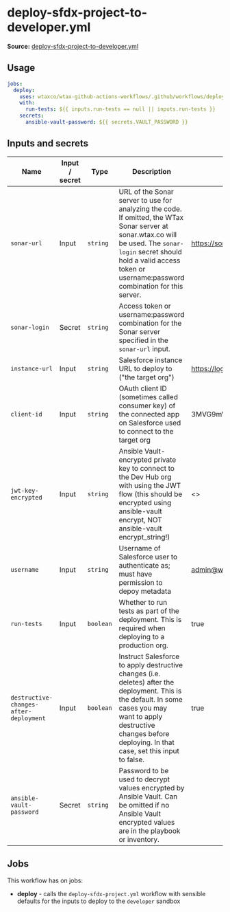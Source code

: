 # deploy-sfdx-project-to-developer.yml

**Source:** [deploy-sfdx-project-to-developer.yml](../.github/workflows/deploy-sfdx-project-to-developer.yml)

## Usage

```yaml
jobs:
  deploy:
    uses: wtaxco/wtax-github-actions-workflows/.github/workflows/deploy-sfdx-project-to-developer.yml@testing
    with:
      run-tests: ${{ inputs.run-tests == null || inputs.run-tests }}
    secrets:
      ansible-vault-password: ${{ secrets.VAULT_PASSWORD }}
```

## Inputs and secrets

| Name                                   | Input / secret | Type      | Description                                                                                                                                                                                                                         | Default                                                                               |
|----------------------------------------|----------------|-----------|-------------------------------------------------------------------------------------------------------------------------------------------------------------------------------------------------------------------------------------|---------------------------------------------------------------------------------------|
| `sonar-url`                            | Input          | `string`  | URL of the Sonar server to use for analyzing the code. If omitted, the WTax Sonar server at sonar.wtax.co will be used. The `sonar-login` secret should hold a valid access token or username:password combination for this server. | https://sonar.wtax.co                                                                 |
| `sonar-login`                          | Secret         | `string`  | Access token or username:password combination for the Sonar server specified in the `sonar-url` input.                                                                                                                              |                                                                                       |
| `instance-url`                         | Input          | `string`  | Salesforce instance URL to deploy to ("the target org")                                                                                                                                                                             | https://login.salesforce.com                                                          |
| `client-id`                            | Input          | `string`  | OAuth client ID (sometimes called consumer key) of the connected app on Salesforce used to connect to the target org                                                                                                                | 3MVG9mVMtbWMH6luwQZnh1UwupxQxoca6H4Yu0gvsxQS7_yo6HdV00CFOw60m0aJFr6FvvHx9CwsTjg5Ybi_T |
| `jwt-key-encrypted`                    | Input          | `string`  | Ansible Vault-encrypted private key to connect to the Dev Hub org with using the JWT flow (this should be encrypted using ansible-vault encrypt, NOT ansible-vault encrypt_string!)                                                 | <<key for the connected app identified by client-id>>                                 |
| `username`                             | Input          | `string`  | Username of Salesforce user to authenticate as; must have permission to depoy metadata                                                                                                                                              | admin@wtax.prod.developer                                                             |
| `run-tests`                            | Input          | `boolean` | Whether to run tests as part of the deployment. This is required when deploying to a production org.                                                                                                                                | true                                                                                  |
| `destructive-changes-after-deployment` | Input          | `boolean` | Instruct Salesforce to apply destructive changes (i.e. deletes) after the deployment. This is the default. In some cases you may want to apply destructive changes before deploying. In that case, set this input to false.         | true                                                                                  |
| `ansible-vault-password`               | Secret         | `string`  | Password to be used to decrypt values encrypted by Ansible Vault. Can be omitted if no Ansible Vault encrypted values are in the playbook or inventory.                                                                             |                                                                                       |

## Jobs

This workflow has on jobs:
- **deploy** - calls the `deploy-sfdx-project.yml` workflow with sensible defaults for the inputs to deploy to the `developer` sandbox

